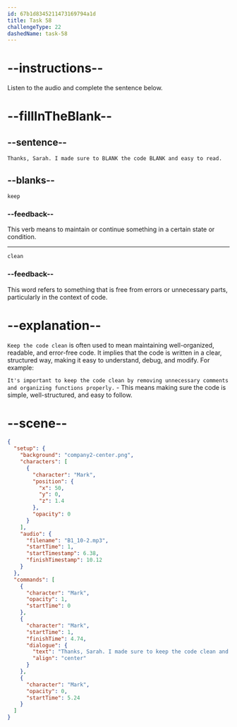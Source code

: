```yaml
---
id: 67b1d8345211473169794a1d
title: Task 58
challengeType: 22
dashedName: task-58
---
```


<!-- (Audio) Mark: Thanks, Sarah. I made sure to keep the code clean and easy to read. -->

# --instructions--

Listen to the audio and complete the sentence below.

# --fillInTheBlank--

## --sentence--

`Thanks, Sarah. I made sure to BLANK the code BLANK and easy to read.`

## --blanks--

`keep`

### --feedback--

This verb means to maintain or continue something in a certain state or condition.

---

`clean`

### --feedback--

This word refers to something that is free from errors or unnecessary parts, particularly in the context of code.

# --explanation--

`Keep the code clean` is often used to mean maintaining well-organized, readable, and error-free code. It implies that the code is written in a clear, structured way, making it easy to understand, debug, and modify. For example:

`It's important to keep the code clean by removing unnecessary comments and organizing functions properly.` - This means making sure the code is simple, well-structured, and easy to follow.

# --scene--

```json
{
  "setup": {
    "background": "company2-center.png",
    "characters": [
      {
        "character": "Mark",
        "position": {
          "x": 50,
          "y": 0,
          "z": 1.4
        },
        "opacity": 0
      }
    ],
    "audio": {
      "filename": "B1_10-2.mp3",
      "startTime": 1,
      "startTimestamp": 6.38,
      "finishTimestamp": 10.12
    }
  },
  "commands": [
    {
      "character": "Mark",
      "opacity": 1,
      "startTime": 0
    },
    {
      "character": "Mark",
      "startTime": 1,
      "finishTime": 4.74,
      "dialogue": {
        "text": "Thanks, Sarah. I made sure to keep the code clean and easy to read.",
        "align": "center"
      }
    },
    {
      "character": "Mark",
      "opacity": 0,
      "startTime": 5.24
    }
  ]
}
```
